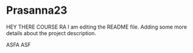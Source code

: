 # Prasanna23
HEY THERE COURSE RA I am editing the README file. Adding some more details about the project description.

ASFA
ASF
